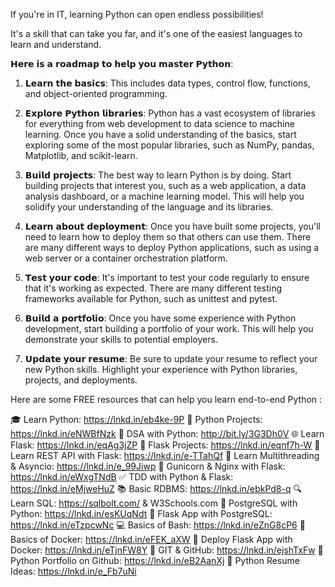 If you're in IT, learning Python can open endless possibilities!

It's a skill that can take you far, and it's one of the easiest languages to learn and understand.

𝗛𝗲𝗿𝗲 𝗶𝘀 𝗮 𝗿𝗼𝗮𝗱𝗺𝗮𝗽 𝘁𝗼 𝗵𝗲𝗹𝗽 𝘆𝗼𝘂 𝗺𝗮𝘀𝘁𝗲𝗿 𝗣𝘆𝘁𝗵𝗼𝗻:

1. 𝗟𝗲𝗮𝗿𝗻 𝘁𝗵𝗲 𝗯𝗮𝘀𝗶𝗰𝘀: This includes data types, control flow, functions, and object-oriented programming.
 
2. 𝗘𝘅𝗽𝗹𝗼𝗿𝗲 𝗣𝘆𝘁𝗵𝗼𝗻 𝗹𝗶𝗯𝗿𝗮𝗿𝗶𝗲𝘀: Python has a vast ecosystem of libraries for everything from web development to data science to machine learning. Once you have a solid understanding of the basics, start exploring some of the most popular libraries, such as NumPy, pandas, Matplotlib, and scikit-learn.
 
3. 𝗕𝘂𝗶𝗹𝗱 𝗽𝗿𝗼𝗷𝗲𝗰𝘁𝘀: The best way to learn Python is by doing. Start building projects that interest you, such as a web application, a data analysis dashboard, or a machine learning model. This will help you solidify your understanding of the language and its libraries.
 
4. 𝗟𝗲𝗮𝗿𝗻 𝗮𝗯𝗼𝘂𝘁 𝗱𝗲𝗽𝗹𝗼𝘆𝗺𝗲𝗻𝘁: Once you have built some projects, you'll need to learn how to deploy them so that others can use them. There are many different ways to deploy Python applications, such as using a web server or a container orchestration platform.
 
5. 𝗧𝗲𝘀𝘁 𝘆𝗼𝘂𝗿 𝗰𝗼𝗱𝗲: It's important to test your code regularly to ensure that it's working as expected. There are many different testing frameworks available for Python, such as unittest and pytest.
 
6. 𝗕𝘂𝗶𝗹𝗱 𝗮 𝗽𝗼𝗿𝘁𝗳𝗼𝗹𝗶𝗼: Once you have some experience with Python development, start building a portfolio of your work. This will help you demonstrate your skills to potential employers.
 
7. 𝗨𝗽𝗱𝗮𝘁𝗲 𝘆𝗼𝘂𝗿 𝗿𝗲𝘀𝘂𝗺𝗲: Be sure to update your resume to reflect your new Python skills. Highlight your experience with Python libraries, projects, and deployments.

Here are some FREE resources that can help you learn end-to-end Python :

🎓 Learn Python: https://lnkd.in/eb4ke-9P
🔨 Python Projects: https://lnkd.in/eNWBfNzk
🚸 DSA with Python: http://bit.ly/3G3Dh0V
🌐 Learn Flask: https://lnkd.in/eqAg3jZP
🔧 Flask Projects: https://lnkd.in/eqnf7h-W
🔄 Learn REST API with Flask: https://lnkd.in/e-TTahQf
🧩 Learn Multithreading & Asyncio: https://lnkd.in/e_99Jiwp
🚦 Gunicorn & Nginx with Flask: https://lnkd.in/eWxgTNdB
✅ TDD with Python & Flask: https://lnkd.in/eMjweHuZ
📚 Basic RDBMS: https://lnkd.in/ebkPd8-q
🔍 Learn SQL: https://sqlbolt.com/ & W3Schools.com
🐘 PostgreSQL with Python: https://lnkd.in/esKUqNdt
🎁 Flask App with PostgreSQL: https://lnkd.in/eTzpcwNc
💻 Basics of Bash: https://lnkd.in/eZnG8cP6
🐳 Basics of Docker: https://lnkd.in/eFEK_aXW
🚢 Deploy Flask App with Docker: https://lnkd.in/eTjnFW8Y
🌟 GIT & GitHub: https://lnkd.in/ejshTxFw
🎨 Python Portfolio on Github: https://lnkd.in/eB2AanXj
📄 Python Resume Ideas: https://lnkd.in/e_Fb7uNi
